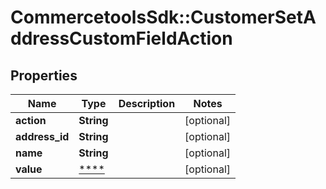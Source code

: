 # CommercetoolsSdk::CustomerSetAddressCustomFieldAction

## Properties
Name | Type | Description | Notes
------------ | ------------- | ------------- | -------------
**action** | **String** |  | [optional] 
**address_id** | **String** |  | [optional] 
**name** | **String** |  | [optional] 
**value** | [****](.md) |  | [optional] 

